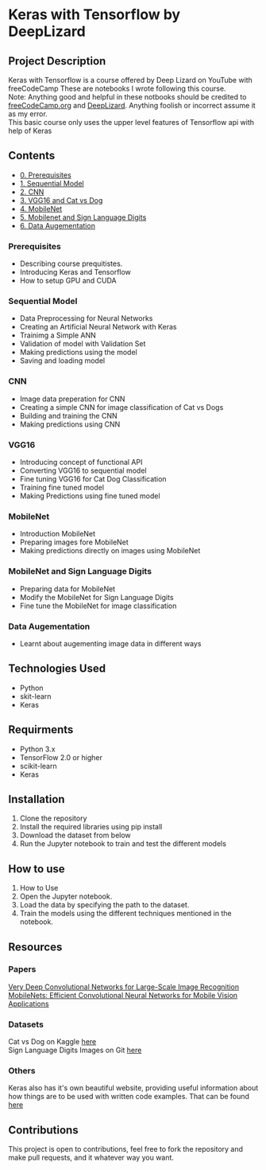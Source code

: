 # Keras with Tensorflow by DeepLizard
## Project Description
Keras with Tensorflow is  a course offered by Deep Lizard on YouTube with freeCodeCamp
These are notebooks I wrote following this course.<br>
Note:
Anything good and helpful in these notbooks should be credited to [freeCodeCamp.org](https://www.freecodecamp.org/) and [DeepLizard](https://deeplizard.com/).
Anything foolish or incorrect assume it as my error.<br>
This basic course only uses the upper level features of Tensorflow api with help of Keras

## Contents
* [0. Prerequisites](https://github.com/tajammulbasheer/keras_with_tenforflow/blob/main/0.prerequisites.ipynb)
* [1. Sequential Model](https://github.com/tajammulbasheer/keras_with_tenforflow/blob/main/1.sequential_model.ipynb)
* [2. CNN ](https://github.com/tajammulbasheer/keras_with_tenforflow/blob/main/3.vgg16_catvsdog.ipynb)
* [3. VGG16 and Cat vs Dog](https://github.com/tajammulbasheer/keras_with_tenforflow/blob/main/4.mobile_net.ipynb)
* [4. MobileNet](https://github.com/tajammulbasheer/keras_with_tenforflow/blob/main/5.mobilenrt_sign_lang_digits.ipynb)
* [5. Mobilenet and Sign Language Digits](https://github.com/tajammulbasheer/keras_with_tenforflow/blob/main/5.mobilenrt_sign_lang_digits.ipynb)
* [6. Data Augementation](https://github.com/tajammulbasheer/keras_with_tenforflow/blob/main/6.dataaug.ipynb)

### Prerequisites
 - Describing course prequitistes.
 - Introducing Keras and Tensorflow
 - How to setup GPU and CUDA

### Sequential Model
- Data Preprocessing for Neural  Networks
- Creating an Artificial Neural Network with Keras
- Trainimg a Simple ANN
- Validation of model with Validation Set
- Making predictions using the model
- Saving and loading model

### CNN
- Image data preperation for CNN
- Creating a simple CNN for image classification of Cat vs Dogs
- Building and training the CNN
- Making predictions using CNN

### VGG16
- Introducing concept of functional API
- Converting VGG16 to sequential model
- Fine tuning VGG16 for Cat Dog Classification
- Training fine tuned model
- Making Predictions using fine tuned model

### MobileNet
- Introduction MobileNet
- Preparing images fore MobileNet
- Making predictions directly on images using MobileNet

### MobileNet and Sign Language Digits
- Preparing data for MobileNet
- Modify the MobileNet for Sign Language Digits
- Fine tune the MobileNet for image classification

### Data Augementation
- Learnt about augementing image data in different ways

## Technologies Used
- Python
- skit-learn
- Keras

## Requirments
- Python 3.x
- TensorFlow 2.0 or higher
- scikit-learn
- Keras   

## Installation
  1. Clone the repository
  2. Install the required libraries using pip install
  3. Download the dataset from below
  4. Run the Jupyter notebook to train and test the different models

## How to use
  1. How to Use
  2. Open the Jupyter notebook.
  3. Load the data by specifying the path to the dataset.
  4. Train the models using the different techniques mentioned in the notebook.
  
## Resources
 ### Papers
 [Very Deep Convolutional Networks for Large-Scale Image Recognition](https://arxiv.org/abs/1409.1556)<br>
 [MobileNets: Efficient Convolutional Neural Networks for Mobile Vision Applications](https://arxiv.org/abs/1704.04861)

 ### Datasets
 Cat vs Dog on Kaggle [here](https://www.kaggle.com/c/dogs-vs-cats/data) <br>
 Sign Language Digits Images on Git [here](https://github.com/ardamavi/Sign-Language-Digits-Dataset)
 
 ### Others
 Keras also has it's own beautiful website, providing useful information about how things are to be used with written code examples.
 That can be found [here](https://keras.io/examples/)

## Contributions
This project is open to contributions, feel free to fork the repository and make pull requests, and it whatever way you want.
